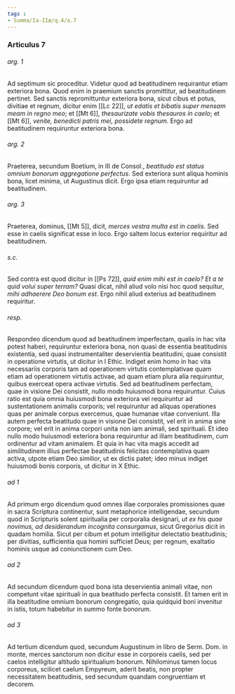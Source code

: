 ```yaml
---
tags : 
- Summa/Ia-IIæ/q.4/a.7
---
```


### Articulus 7

###### arg. 1
Ad septimum sic proceditur. Videtur quod ad beatitudinem requirantur etiam exteriora bona. Quod enim in praemium sanctis promittitur, ad beatitudinem pertinet. Sed sanctis repromittuntur exteriora bona, sicut cibus et potus, divitiae et regnum, dicitur enim [[Lc 22]], *ut edatis et bibatis super mensam meam in regno meo*; et [[Mt 6]], *thesaurizate vobis thesauros in caelo*; et [[Mt 6]], *venite, benedicti patris mei, possidete regnum*. Ergo ad beatitudinem requiruntur exteriora bona.

###### arg. 2
Praeterea, secundum Boetium, in III de Consol., *beatitudo est status omnium bonorum aggregatione perfectus*. Sed exteriora sunt aliqua hominis bona, licet minima, ut Augustinus dicit. Ergo ipsa etiam requiruntur ad beatitudinem.

###### arg. 3
Praeterea, dominus, [[Mt 5]], dicit, *merces vestra multa est in caelis*. Sed esse in caelis significat esse in loco. Ergo saltem locus exterior requiritur ad beatitudinem.

###### s.c.
Sed contra est quod dicitur in [[Ps 72]], *quid enim mihi est in caelo? Et a te quid volui super terram?* Quasi dicat, nihil aliud volo nisi hoc quod sequitur, *mihi adhaerere Deo bonum est*. Ergo nihil aliud exterius ad beatitudinem requiritur.

###### resp.
Respondeo dicendum quod ad beatitudinem imperfectam, qualis in hac vita potest haberi, requiruntur exteriora bona, non quasi de essentia beatitudinis existentia, sed quasi instrumentaliter deservientia beatitudini, quae consistit in operatione virtutis, ut dicitur in I Ethic. Indiget enim homo in hac vita necessariis corporis tam ad operationem virtutis contemplativae quam etiam ad operationem virtutis activae, ad quam etiam plura alia requiruntur, quibus exerceat opera activae virtutis. Sed ad beatitudinem perfectam, quae in visione Dei consistit, nullo modo huiusmodi bona requiruntur. Cuius ratio est quia omnia huiusmodi bona exteriora vel requiruntur ad sustentationem animalis corporis; vel requiruntur ad aliquas operationes quas per animale corpus exercemus, quae humanae vitae conveniunt. Illa autem perfecta beatitudo quae in visione Dei consistit, vel erit in anima sine corpore; vel erit in anima corpori unita non iam animali, sed spirituali. Et ideo nullo modo huiusmodi exteriora bona requiruntur ad illam beatitudinem, cum ordinentur ad vitam animalem. Et quia in hac vita magis accedit ad similitudinem illius perfectae beatitudinis felicitas contemplativa quam activa, utpote etiam Deo similior, ut ex dictis patet; ideo minus indiget huiusmodi bonis corporis, ut dicitur in X Ethic.

###### ad 1
Ad primum ergo dicendum quod omnes illae corporales promissiones quae in sacra Scriptura continentur, sunt metaphorice intelligendae, secundum quod in Scripturis solent spiritualia per corporalia designari, *ut ex his quae novimus, ad desiderandum incognita consurgamus*, sicut Gregorius dicit in quadam homilia. Sicut per cibum et potum intelligitur delectatio beatitudinis; per divitias, sufficientia qua homini sufficiet Deus; per regnum, exaltatio hominis usque ad coniunctionem cum Deo.

###### ad 2
Ad secundum dicendum quod bona ista deservientia animali vitae, non competunt vitae spirituali in qua beatitudo perfecta consistit. Et tamen erit in illa beatitudine omnium bonorum congregatio, quia quidquid boni invenitur in istis, totum habebitur in summo fonte bonorum.

###### ad 3
Ad tertium dicendum quod, secundum Augustinum in libro de Serm. Dom. in monte, merces sanctorum non dicitur esse in corporeis caelis, sed per caelos intelligitur altitudo spiritualium bonorum. Nihilominus tamen locus corporeus, scilicet caelum Empyreum, aderit beatis, non propter necessitatem beatitudinis, sed secundum quandam congruentiam et decorem.

